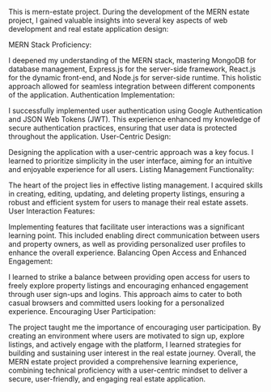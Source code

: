 This is mern-estate project.
During the development of the MERN estate project, I gained valuable insights into several key aspects of web development and real estate application design:

MERN Stack Proficiency:

I deepened my understanding of the MERN stack, mastering MongoDB for database management, Express.js for the server-side framework, React.js for the dynamic front-end, and Node.js for server-side runtime. This holistic approach allowed for seamless integration between different components of the application.
Authentication Implementation:

I successfully implemented user authentication using Google Authentication and JSON Web Tokens (JWT). This experience enhanced my knowledge of secure authentication practices, ensuring that user data is protected throughout the application.
User-Centric Design:

Designing the application with a user-centric approach was a key focus. I learned to prioritize simplicity in the user interface, aiming for an intuitive and enjoyable experience for all users.
Listing Management Functionality:

The heart of the project lies in effective listing management. I acquired skills in creating, editing, updating, and deleting property listings, ensuring a robust and efficient system for users to manage their real estate assets.
User Interaction Features:

Implementing features that facilitate user interactions was a significant learning point. This included enabling direct communication between users and property owners, as well as providing personalized user profiles to enhance the overall experience.
Balancing Open Access and Enhanced Engagement:

I learned to strike a balance between providing open access for users to freely explore property listings and encouraging enhanced engagement through user sign-ups and logins. This approach aims to cater to both casual browsers and committed users looking for a personalized experience.
Encouraging User Participation:

The project taught me the importance of encouraging user participation. By creating an environment where users are motivated to sign up, explore listings, and actively engage with the platform, I learned strategies for building and sustaining user interest in the real estate journey.
Overall, the MERN estate project provided a comprehensive learning experience, combining technical proficiency with a user-centric mindset to deliver a secure, user-friendly, and engaging real estate application.
